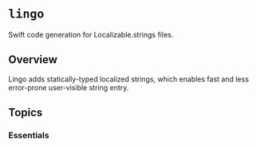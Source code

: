# ``lingo``

Swift code generation for Localizable.strings files.

## Overview

Lingo adds statically-typed localized strings, which enables fast and less error-prone user-visible string entry.

## Topics

### Essentials
